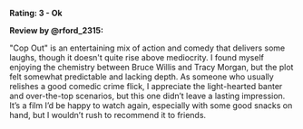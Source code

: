 **Rating: 3 - Ok**

**Review by @rford_2315:** 

"Cop Out" is an entertaining mix of action and comedy that delivers some laughs, though it doesn't quite rise above mediocrity. I found myself enjoying the chemistry between Bruce Willis and Tracy Morgan, but the plot felt somewhat predictable and lacking depth. As someone who usually relishes a good comedic crime flick, I appreciate the light-hearted banter and over-the-top scenarios, but this one didn’t leave a lasting impression. It’s a film I’d be happy to watch again, especially with some good snacks on hand, but I wouldn’t rush to recommend it to friends.